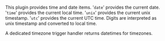 This plugin provides time and date items. '`date`' provides the current date. '`time`' provides the current local time. '`unix`' provides the current unix timestamp. '`utc`' provides the current UTC time. Digits are interpreted as unix timestamp and converted to local time.

A dedicated timezone trigger handler returns datetimes for timezones.